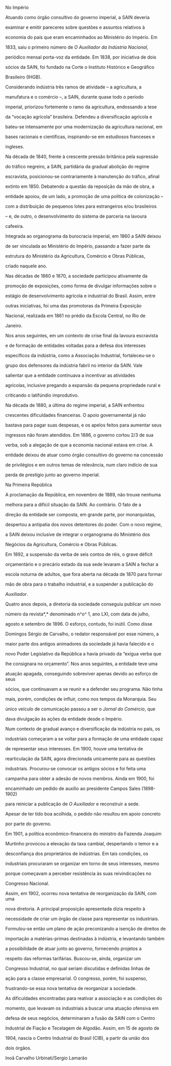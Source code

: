 

No Império



Atuando como órgão consultivo do governo imperial, a SAIN deveria

examinar e emitir pareceres sobre questões e assuntos relativos à

economia do país que eram encaminhados ao Ministério do Império. Em

1833, saiu o primeiro número de *O Auxiliador da Indústria Nacional,*

periódico mensal porta-voz da entidade. Em 1838, por iniciativa de dois

sócios da SAIN, foi fundado na Corte o Instituto Histórico e Geográfico

Brasileiro (IHGB).



Considerando indústria três ramos de atividade – a agricultura, a

manufatura e o comércio –, a SAIN, durante quase todo o período

imperial, priorizou fortemente o ramo da agricultura, endossando a tese

da “vocação agrícola” brasileira. Defendeu a diversificação agrícola e

bateu-se intensamente por uma modernização da agricultura nacional, em

bases racionais e científicas, inspirando-se em estudiosos franceses e

ingleses.



Na década de 1840, frente à crescente pressão britânica pela supressão

do tráfico negreiro, a SAIN, partidária da gradual abolição do regime

escravista, posicionou-se contrariamente à manutenção do tráfico, afinal

extinto em 1850. Debatendo a questão da reposição da mão de obra, a

entidade apoiou, de um lado, a promoção de uma política de colonização –

com a distribuição de pequenos lotes para estrangeiros e/ou brasileiros

– e, de outro, o desenvolvimento do sistema de parceria na lavoura

cafeeira.



Integrada ao organograma da burocracia imperial, em 1860 a SAIN deixou

de ser vinculada ao Ministério do Império, passando a fazer parte da

estrutura do Ministério da Agricultura, Comércio e Obras Públicas,

criado naquele ano.



Nas décadas de 1860 e 1870, a sociedade participou ativamente da

promoção de exposições, como forma de divulgar informações sobre o

estágio de desenvolvimento agrícola e industrial do Brasil. Assim, entre

outras iniciativas, foi uma das promotoras da Primeira Exposição

Nacional, realizada em 1861 no prédio da Escola Central, no Rio de

Janeiro.



Nos anos seguintes, em um contexto de crise final da lavoura escravista

e de formação de entidades voltadas para a defesa dos interesses

específicos da indústria, como a Associação Industrial, fortaleceu-se o

grupo dos defensores da indústria fabril no interior da SAIN. Vale

salientar que a entidade continuava a incentivar as atividades

agrícolas, inclusive pregando a expansão da pequena propriedade rural e

criticando o latifúndio improdutivo.



Na década de 1880, a última do regime imperial, a SAIN enfrentou

crescentes dificuldades financeiras. O apoio governamental já não

bastava para pagar suas despesas, e os apelos feitos para aumentar seus

ingressos não foram atendidos. Em 1886, o governo cortou 2/3 de sua

verba, sob a alegação de que a economia nacional estava em crise. A

entidade deixou de atuar como órgão consultivo do governo na concessão

de privilégios e em outros temas de relevância, num claro indício de sua

perda de prestígio junto ao governo imperial.



Na Primeira República



A proclamação da República, em novembro de 1889, não trouxe nenhuma

melhora para a difícil situação da SAIN. Ao contrário. O fato de a

direção da entidade ser composta, em grande parte, por monarquistas,

despertou a antipatia dos novos detentores do poder. Com o novo regime,

a SAIN deixou inclusive de integrar o organograma do Ministério dos

Negócios da Agricultura, Comércio e Obras Públicas.



Em 1892, a suspensão da verba de seis contos de réis, o grave déficit

orçamentário e o precário estado da sua sede levaram a SAIN a fechar a

escola noturna de adultos, que fora aberta na década de 1870 para formar

mão de obra para o trabalho industrial, e a suspender a publicação do

*Auxiliador*.



Quatro anos depois, a diretoria da sociedade conseguiu publicar um novo

número da revista*,* denominado n^o^ 1, ano LXI, com data de julho,

agosto e setembro de 1896. O esforço, contudo, foi inútil. Como disse

Domingos Sérgio de Carvalho, o redator responsável por esse número, a

maior parte dos antigos animadores da sociedade já havia falecido e o

novo Poder Legislativo da República a havia privado da “exígua verba que

lhe consignara no orçamento”. Nos anos seguintes, a entidade teve uma

atuação apagada, conseguindo sobreviver apenas devido ao esforço de seus

sócios, que continuavam a se reunir e a defender seu programa. Não tinha

mais, porém, condições de influir, como nos tempos da Monarquia. Seu

único veículo de comunicação passou a ser o *Jornal do Comércio*, que

dava divulgação às ações da entidade desde o Império.



Num contexto de gradual avanço e diversificação da indústria no país, os

industriais começaram a se voltar para a formação de uma entidade capaz

de representar seus interesses. Em 1900, houve uma tentativa de

rearticulação da SAIN, agora direcionada unicamente para as questões

industriais. Procurou-se convocar os antigos sócios e foi feita uma

campanha para obter a adesão de novos membros. Ainda em 1900, foi

encaminhado um pedido de auxílio ao presidente Campos Sales (1898-1902)

para reiniciar a publicação de *O Auxiliador* e reconstruir a sede.

Apesar de ter tido boa acolhida, o pedido não resultou em apoio concreto

por parte do governo.



Em 1901, a política econômico-financeira do ministro da Fazenda Joaquim

Murtinho provocou a elevação da taxa cambial, despertando o temor e a

desconfiança dos proprietários de indústrias. Em tais condições, os

industriais procuraram se organizar em torno de seus interesses, mesmo

porque começavam a perceber resistência às suas reivindicações no

Congresso Nacional.



Assim, em 1902, ocorreu nova tentativa de reorganização da SAIN, com uma

nova diretoria. A principal proposição apresentada dizia respeito à

necessidade de criar um órgão de classe para representar os industriais.

Formulou-se então um plano de ação preconizando a isenção de direitos de

importação a matérias-primas destinadas à indústria, e levantando também

a possibilidade de atuar junto ao governo, fornecendo projetos a

respeito das reformas tarifárias. Buscou-se, ainda, organizar um

Congresso Industrial, no qual seriam discutidas e definidas linhas de

ação para a classe empresarial. O congresso, porém, foi suspenso,

frustrando-se essa nova tentativa de reorganizar a sociedade.



As dificuldades encontradas para reativar a associação e as condições do

momento, que levavam os industriais a buscar uma atuação ofensiva em

defesa de seus negócios, determinaram a fusão da SAIN com o Centro

Industrial de Fiação e Tecelagem de Algodão. Assim, em 15 de agosto de

1904, nascia o Centro Industrial do Brasil (CIB), a partir da união dos

dois órgãos.



Inoã Carvalho Urbinati/Sergio Lamarão




